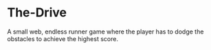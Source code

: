 # The-Drive
A small web, endless runner game where the player has to dodge the obstacles to achieve the highest score.
